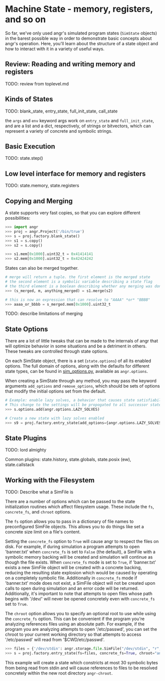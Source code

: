 # Machine State - memory, registers, and so on

So far, we've only used angr's simulated program states (`SimState` objects) in the barest possible way in order to demonstrate basic concepts about angr's operation. Here, you'll learn about the structure of a state object and how to interact with it in a variety of useful ways.

## Review: Reading and writing memory and registers

TODO: review from toplevel.md

## Kinds of States

TODO: blank_state, entry_state, full_init_state, call_state

the `args` and `env` keyword args work on `entry_state` and `full_init_state`, and are a list and a dict, respectively, of strings or bitvectors, which can represent a variety of concrete and symbolic strings.

## Basic Execution

TODO: state.step()

## Low level interface for memory and registers

TODO: state.memory, state.registers

## Copying and Merging

A state supports very fast copies, so that you can explore different possibilities:

```python
>>> import angr
>>> proj = angr.Project('/bin/true')
>>> s = proj.factory.blank_state()
>>> s1 = s.copy()
>>> s2 = s.copy()

>>> s1.mem[0x1000].uint32_t = 0x41414141
>>> s2.mem[0x1000].uint32_t = 0x42424242
```

States can also be merged together.

```python
# merge will return a tuple. the first element is the merged state
# the second element is a symbolic variable describing a state flag
# the third element is a boolean describing whether any merging was done
>>> (s_merged, m, anything_merged) = s1.merge(s2)

# this is now an expression that can resolve to "AAAA" *or* "BBBB"
>>> aaaa_or_bbbb = s_merged.mem[0x1000].uint32_t
```

TODO: describe limitations of merging

## State Options

There are a lot of little tweaks that can be made to the internals of angr that will optimize behavior in some situations and be a detriment in others.
These tweaks are controlled through state options.

On each SimState object, there is a set (`state.options`) of all its enabled options.
The full domain of options, along with the defaults for different state types, can be found in [sim_options.py](https://github.com/angr/angr/blob/master/angr/sim_options.py), available as `angr.options`.

When creating a SimState through any method, you may pass the keyword arguments `add_options` and `remove_options`, which should be sets of options that modify the initial options set from the default.

```python
# Example: enable lazy solves, a behavior that causes state satisfiability to be checked as infrequently as possible.
# This change to the settings will be propogated to all successor states created from this state after this line.
>>> s.options.add(angr.options.LAZY_SOLVES)

# Create a new state with lazy solves enabled
>>> s9 = proj.factory.entry_state(add_options={angr.options.LAZY_SOLVES})
```

## State Plugins

TODO: lord almighty

Common plugins: state.history, state.globals, state.posix (ew), state.callstack

## Working with the Filesystem

TODO: Describe what a SimFile is

There are a number of options which can be passed to the state initialization routines which affect filesystem usage.
These include the `fs`, `concrete_fs`, and `chroot` options.

The `fs` option allows you to pass in a dictionary of file names to preconfigured SimFile objects.
This allows you to do things like set a concrete size limit on a file's content.

Setting the `concrete_fs` option to `True` will cause angr to respect the files on disk.
For example, if during simulation a program attempts to open 'banner.txt' when `concrete_fs` is set to `False` \(the default\), a SimFile with a symbolic memory backing will be created and simulation will continue as though the file exists.
When `concrete_fs` mode is set to `True`, if 'banner.txt' exists a new SimFile object will be created with a concrete backing, reducing the resulting state explosion which would be caused by operating on a completely symbolic file.
Additionally in `concrete_fs` mode if 'banner.txt' mode does not exist, a SimFile object will not be created upon calls to open during simulation and an error code will be returned.
Additionally, it's important to note that attempts to open files whose path begins with '/dev/' will never be opened concretely even with `concrete_fs` set to `True`.

The `chroot` option allows you to specify an optional root to use while using the `concrete_fs` option.
This can be convenient if the program you're analyzing references files using an absolute path.
For example, if the program you are analyzing attempts to open '/etc/passwd', you can set the chroot to your current working directory so that attempts to access '/etc/passwd' will read from '$CWD/etc/passwd'.

```python
>>> files = {'/dev/stdin': angr.storage.file.SimFile("/dev/stdin", "r", size=30)}
>>> s = proj.factory.entry_state(fs=files, concrete_fs=True, chroot="angr-chroot/")
```

This example will create a state which constricts at most 30 symbolic bytes from being read from stdin and will cause references to files to be resolved concretely within the new root directory `angr-chroot`.
